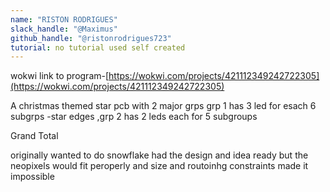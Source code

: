 ```yaml
---
name: "RISTON RODRIGUES"
slack_handle: "@Maximus"
github_handle: "@ristonrodrigues723"
tutorial: no tutorial used self created
---
```



wokwi link to program-[https://wokwi.com/projects/421112349242722305](https://wokwi.com/projects/421112349242722305)
<!-- Describe your board in 2-3 sentences. What are you making? What will it do? -->
A christmas themed star pcb with 2 major grps grp 1 has 3 led for esach 6 subgrps -star edges ,grp 2 has 2 leds each for 5 subgroups
<!-- How much is it going to cost? -->
Grand Total


<!-- Tell us a little bit about your design process. What were some challenges? What helped? ***Totally optional*** -->
originally wanted to do snowflake had the design and idea ready but the neopixels would fit peroperly and size and routoinhg constraints made it impossible
